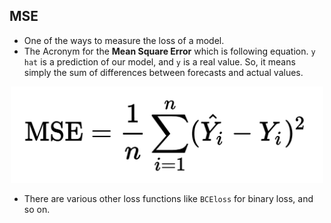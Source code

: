 
## MSE
- One of the ways to measure the loss of a model.
- The Acronym for the **Mean Square Error** which is following equation. `y hat` is a prediction of our model, and `y` is a real value. So, it means simply the sum of differences between forecasts and actual values.
<center><img src="./img/mse.png" width="500"></center>

- There are various other loss functions like `BCEloss` for binary loss, and so on.



